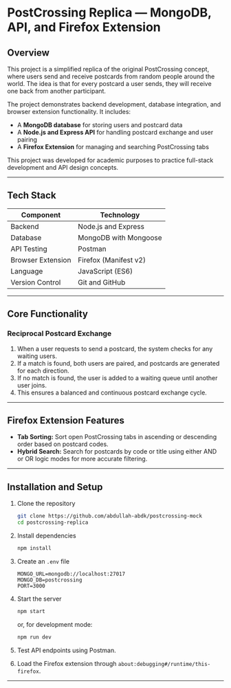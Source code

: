 <!-- # 🌍 PostCrossing Replica — MongoDB + API + Firefox Extension

# What is PostCrossing?
PostCrossing is a real-world website where:

Users register and create profiles with their addresses
Users request to "send a card" and receive a random recipient's address
Users physically mail postcards to the recipient
Once the recipient receives and registers the postcard, the sender becomes eligible to receive a postcard from another random user
This creates a continuous cycle of postcard exchange worldwide

# 🎯 Project Overview
This project is a comprehensive mock implementation of PostCrossing.com, a platform where users can send and receive postcards from random strangers around the world. The core concept is simple yet elegant: for every postcard you send, you receive one back from someone else.

# It includes:
- A **MongoDB mock database** for managing users and postcards.
- A **Node.js + Express API** for CRUD operations and reciprocal postcard sending.
- A **Firefox Extension** for sorting and hybrid searching PostCrossing URLs open in browser tabs.

This project was built for academic purposes to demonstrate API design, database modeling, and browser extension development.

## 🖥️ Tech Stack

| **Component**           | **Technology / Tool**                         |
|--------------------------|----------------------------------------------|
| **Backend**              | Node.js + Express                            |
| **Database**             | MongoDB (Compass + Mongoose)                 |
| **API Testing**          | Postman                                      |
| **Browser Extension**    | Firefox (Manifest v3)                        |
| **Programming Language** | JavaScript (ES6)                             |
| **Version Control**      | Git & GitHub                                 |
| **Environment Variables**| `.env` file with MongoDB connection URL      |

---

# ⚙️ Features Implemented
## 🔁 Reciprocal Postcard Logic
  ### How It Works
    The reciprocal matching system is the core feature of PostCrossing. Here's the detailed workflow:

  ### Scenario 1: Successful Pairing
    1.User A sends request → System checks PendingSends collection
    2.User B found in queue → System pairs them together
    3.Two postcards created:
      Postcard 1: User A → User B
      Postcard 2: User B → User A
    4.Both users receive addresses and can mail physical postcards
    5.User B removed from queue

  ### Scenario 2: No Match Available
    1.User A sends request → System checks PendingSends collection
    2.No users in queue → Cannot pair
    3.User A added to queue → Waits for next user
    4.Next user will be paired with User A

## 🦊 Firefox Extension
### Overview
  The Firefox Extension adds powerful tab management capabilities specifically for PostCrossing postcard pages.

### Features Implemented
  1. Tab Sorting
    Sort postcard tabs in ascending or descending order
    Sorts by card number (e.g., CL-34269 < CN-4087990 < US-11797804)
    Handles country codes and numbers separately for accurate sorting

  2. Hybrid Search ⭐ (Bonus Feature)
    Combines two criteria:
      URL-based search: Matches postcard code (e.g., CN-4087990)
      Title-based search: Matches words in page title (e.g., “Postcard CN”)

      Two search modes:
        AND Mode: Match both title AND code
        OR Mode: Match either title OR code


# 📦 Installation & Setup
## ⚙️ Prerequisites
- **Node.js:** v14 or higher  
- **MongoDB:** v4.4 or higher  
- **Firefox Browser:** Required for testing the extension  
- **Postman:** For API testing  
- **MongoDB Compass:** For viewing and managing database


### Step 1: Clone Repository
git clone <your-repository-url>
cd postcrossing-mock-project

### Step 2: Install Dependencies
npm install

### Step 3: Setup environment
MONGO_URL=mongodb://localhost:27017
MONGO_DB=postcrossing
PORT=3000


### Step 4: Start the Server
  ### Development mode
    npm start
  ### Or with nodemon (auto-restart)
    npm run dev
  
  ### Once connected, you’ll see:
    ✅ MongoDB connected
    🚀 Server running on http://localhost:3000

### Step 5: Testing with Postman
  1. Start the backend server
  2. Open Postman
  3. Use the above endpoints (base URL: [http://localhost:3000](http://localhost:3000))
  4. Send requests using POST / GET methods
  5. Verify results in MongoDB Compass

## FireFox Extension
### Step 6: Load Firefox Extension
  1. Open Firefox
  2. Navigate to about:debugging#/runtime/this-firefox
  3. Click "Load Temporary Add-on..."
  4. Select manifest.json from extension folder
  5. Extension icon appears in toolbar

---

# 🧠 Optional Future Improvements

- Add React frontend for visualizing users and postcards.
- Implement WebSocket for real-time card updates.
- Add authentication (JWT / OAuth).
- Store postcard images using Cloudinary or Firebase.

---

# 🏁 Conclusion

This project fulfills all requirements of the given assignment:

✅ **Schema Design** — Completed  
✅ **API Design** — Multiple routes implemented  
✅ **Implementation Correctness** — Reciprocal sending working  
✅ **Documentation** — Provided  
✅ **Firefox Extension** — Sorting + Hybrid Search implemented  

---

# 👨‍💻 Author Information
**Name:** Abdullah Khalid  
**Roll No:** FA23-BCS-019  
**Section:** C  
**Institution:** COMSATS University Islamabad (Lahore Campus)  
**Program:** BS Computer Science -->


# PostCrossing Replica — MongoDB, API, and Firefox Extension

## Overview

This project is a simplified replica of the original PostCrossing concept, where users send and receive postcards from random people around the world. The idea is that for every postcard a user sends, they will receive one back from another participant.

The project demonstrates backend development, database integration, and browser extension functionality. It includes:

* A **MongoDB database** for storing users and postcard data
* A **Node.js and Express API** for handling postcard exchange and user pairing
* A **Firefox Extension** for managing and searching PostCrossing tabs

This project was developed for academic purposes to practice full-stack development and API design concepts.

---

## Tech Stack

| Component         | Technology            |
| ----------------- | --------------------- |
| Backend           | Node.js and Express   |
| Database          | MongoDB with Mongoose |
| API Testing       | Postman               |
| Browser Extension | Firefox (Manifest v2) |
| Language          | JavaScript (ES6)      |
| Version Control   | Git and GitHub        |

---

## Core Functionality

### Reciprocal Postcard Exchange

1. When a user requests to send a postcard, the system checks for any waiting users.
2. If a match is found, both users are paired, and postcards are generated for each direction.
3. If no match is found, the user is added to a waiting queue until another user joins.
4. This ensures a balanced and continuous postcard exchange cycle.

---

## Firefox Extension Features

* **Tab Sorting:** Sort open PostCrossing tabs in ascending or descending order based on postcard codes.
* **Hybrid Search:** Search for postcards by code or title using either AND or OR logic modes for more accurate filtering.

---

## Installation and Setup

1. Clone the repository

   ```bash
   git clone https://github.com/abdullah-abdk/postcrossing-mock
   cd postcrossing-replica
   ```
2. Install dependencies

   ```bash
   npm install
   ```
3. Create an `.env` file

   ```
   MONGO_URL=mongodb://localhost:27017
   MONGO_DB=postcrossing
   PORT=3000
   ```
4. Start the server

   ```bash
   npm start
   ```

   or, for development mode:

   ```bash
   npm run dev
   ```
5. Test API endpoints using Postman.
6. Load the Firefox extension through `about:debugging#/runtime/this-firefox`.

---
